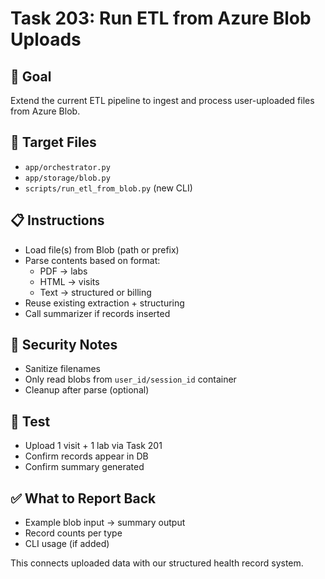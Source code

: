 # Task 203: Run ETL from Azure Blob Uploads

## 🎯 Goal
Extend the current ETL pipeline to ingest and process user-uploaded files from Azure Blob.

## 📂 Target Files
- `app/orchestrator.py`
- `app/storage/blob.py`
- `scripts/run_etl_from_blob.py` (new CLI)

## 📋 Instructions
- Load file(s) from Blob (path or prefix)
- Parse contents based on format:
  - PDF → labs
  - HTML → visits
  - Text → structured or billing
- Reuse existing extraction + structuring
- Call summarizer if records inserted

## 🔐 Security Notes
- Sanitize filenames
- Only read blobs from `user_id/session_id` container
- Cleanup after parse (optional)

## 🧪 Test
- Upload 1 visit + 1 lab via Task 201
- Confirm records appear in DB
- Confirm summary generated

## ✅ What to Report Back
- Example blob input → summary output
- Record counts per type
- CLI usage (if added)

This connects uploaded data with our structured health record system.